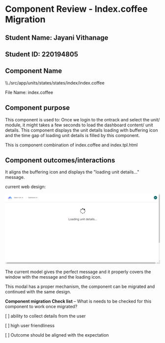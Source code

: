 # Component Review - Index.coffee Migration

## Student Name: Jayani Vithanage

## Student ID: 220194805

## Component Name

\\\\./src/app/units/states/states/index/index.coffee

File Name: index.coffee

## Component purpose

This component is used to: Once we login to the ontrack and select the unit/ module, it might takes a few seconds to load the dashboard content/ unit details. This component displays the unit details loading with buffering icon and the time gap of loading unit details is filled by this component.

This is component combination of index.coffee and index.tpl.html

## Component outcomes/interactions

It aligns the buffering icon and displays the "loading unit details..." message.

current web design:

![Existing modal](./imgs/index.coffee.png)


The current model gives the perfect message and it properly covers the window with the message and the loading icon.

This modal has a proper mechanism, the component can be migrated and continued with the same design.

**Component migration Check list** – What is needs to be checked for this component to work once
migrated?

[ ] ability to collect details from the user

[ ] high user friendliness

[ ] Outcome should be aligned with the expectation
